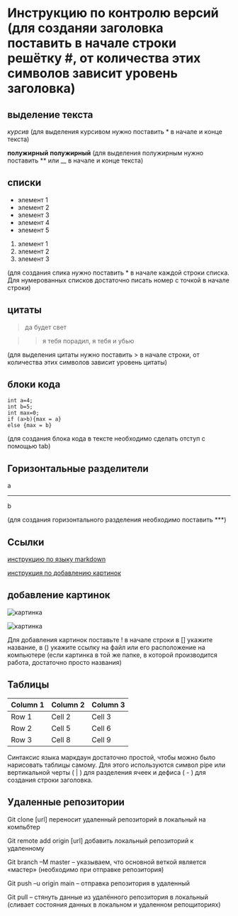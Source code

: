 # Инструкцию по контролю версий (для созданяи заголовка поставить в начале строки решётку #, от количества этих символов зависит уровень заголовка)
## выделение текста

*курсив* (для выделения курсивом нужно поставить * в начале и конце текста)

**полужирный** __полужирный__ (для выделения полужирным нужно поставить ** или __ в начале и конце текста)

## списки

* элемент 1
* элемент 2
* элемент 3
* элемент 4
* элемент 5

1. элемент 1
2. элемент 2
3. элемент 3

(для создания спика нужно поставить * в начале каждой строки списка. Для нумерованных списков достаточно писать номер с точкой в начале строки)

## цитаты

> да будет свет

>> я тебя порадил, я тебя и убью

(для выделения цитаты нужно поставить > в начале строки, от количества этих символов зависит уровень цитаты)

## блоки кода

    int a=4;
    int b=5;
    int max=0;
    if (a>b){max = a}
    else {max = b}
(для создания блока кода в тексте необходимо сделать отступ с помощью tab)

## Горизонтальные разделители

a
***
b

(для создания горизонтального разделения необходимо поставить ***)

## Ссылки
[инструкцию по языку markdown](https://gist.github.com/Jekins/2bf2d0638163f1294637)

[инструкция по добавлению картинок][id]

[id]: https://denshub.com/ru/hugo-post-insert-image/ 

## добавление картинок

![картинка](https://avatars.mds.yandex.net/get-kino-vod-films-gallery/69336/6591a43e0ba976c7479cc6184ace59b4/100x64_3)

![картинка](picture.jpg)

Для добавления картинок поставьте ! в начале строки в [] укажите название, в () укажите ссылку на файл или его расположение на компьютере (если картинка в той же папке, в которой производится работа, достаточно просто названия)

## Таблицы

| Column 1 | Column 2 | Column 3 |
|----------|----------|----------|
| Row 1    | Cell 2   | Cell 3   |
| Row 2    | Cell 5   | Cell 6   |
| Row 3    | Cell 8   | Cell 9   |

Синтаксис языка маркдаун достаточно простой, чтобы можно было нарисовать таблицы самому. Для этого используются символ pipe или вертикальной черты ( | ) для разделения ячеек и дефиса ( - ) для создания строки заголовка.

## Удаленные репозитории

Git clone [url] переносит удаленный репозиторий в локальный на компьбтер 

Git remote add origin [url] добавить локальный репозиторий к удаленному 

Git branch –M master – указываем, что основной веткой является «мастер» (необходимо при отправке репозитория)

Git push –u origin main – отправка репозитория в удаленный

Git pull – стянуть данные из удалённого репозитория в локальный (сливает состояния данных в локальном и удаленном репощиториях)

